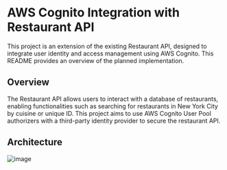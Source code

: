 # AWS Cognito Integration with Restaurant API #

This project is an extension of the existing Restaurant API, designed to integrate user identity and access management using AWS Cognito. This README provides an overview of the planned implementation.

## Overview ##
The Restaurant API allows users to interact with a database of restaurants, enabling functionalities such as searching for restaurants in New York City by cuisine or unique ID. This project aims to use AWS Cognito User Pool authorizers with a third-party identity provider to secure the restaurant API. 

## Architecture ##

![image](https://github.com/user-attachments/assets/383bc13b-5340-47b9-903a-a0691cfdb907)




